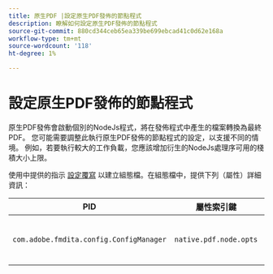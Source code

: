 ```yaml
---
title: 原生PDF |設定原生PDF發佈的節點程式
description: 瞭解如何設定原生PDF發佈的節點程式
source-git-commit: 880cd344ceb65ea339be699ebcad41c0d62e168a
workflow-type: tm+mt
source-wordcount: '118'
ht-degree: 1%

---
```


# 設定原生PDF發佈的節點程式

原生PDF發佈會啟動個別的NodeJs程式，將在發佈程式中產生的檔案轉換為最終PDF。 您可能需要調整此執行原生PDF發佈的節點程式的設定，以支援不同的情境。 例如，若要執行較大的工作負載，您應該增加衍生的NodeJs處理序可用的棧積大小上限。

使用中提供的指示 [設定覆寫](../cs-install-guide/download-install-additional-config-override.md) 以建立組態檔。在組態檔中，提供下列（屬性）詳細資訊：

| PID | 屬性索引鍵 | 屬性值 |
|---|---|---|
| `com.adobe.fmdita.config.ConfigManager` | `native.pdf.node.opts` | 要設定任何標準的字串值 `NODE_OPTIONS`.<BR> 預設值： &quot;&quot; |

